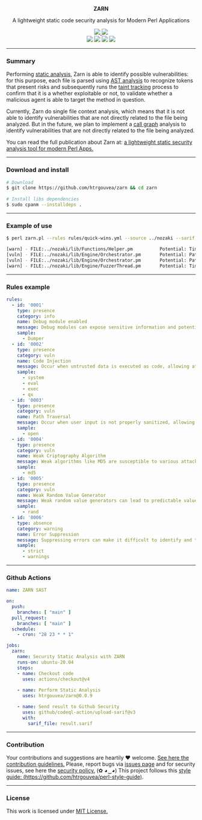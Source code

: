 <p align="center">
  <p align="center"><b>ZARN</b></p>
  <p align="center">A lightweight static code security analysis for Modern Perl Applications</p>
  <p align="center">
    <a href="/LICENSE.md">
      <img src="https://img.shields.io/badge/license-MIT-blue.svg">
    </a>
     <a href="https://github.com/htrgouvea/zarn/releases">
      <img src="https://img.shields.io/badge/version-0.1.1-blue.svg">
    </a>
    <br/>
    <img src="https://github.com/htrgouvea/zarn/actions/workflows/linter.yml/badge.svg">
    <img src="https://github.com/htrgouvea/zarn/actions/workflows/sast.yml/badge.svg">
    <img src="https://github.com/htrgouvea/zarn/actions/workflows/security-gate.yml/badge.svg">
    <img src="https://github.com/htrgouvea/zarn/actions/workflows/test-on-ubuntu.yml/badge.svg">
  </p>
</p>

---

### Summary

Performing [static analysis](https://en.wikipedia.org/wiki/Static_program_analysis), Zarn is able to identify possible vulnerabilities: for this purpose, each file is parsed using [AST analysis](https://en.wikipedia.org/wiki/Abstract_syntax_tree) to recognize tokens that present risks and subsequently runs the [taint tracking](https://en.wikipedia.org/wiki/Taint_checking) process to confirm that it is a whether exploitable or not, to validate whether a malicious agent is able to target the method in question.

Currently, Zarn do single file context analysis, which means that it is not able to identify vulnerabilities that are not directly related to the file being analyzed. But in the future, we plan to implement a [call graph](https://en.wikipedia.org/wiki/Call_graph) analysis to identify vulnerabilities that are not directly related to the file being analyzed.

You can read the full publication about Zarn at: [a lightweight static security analysis tool for modern Perl Apps.](https://heitorgouvea.me/2023/03/19/static-security-analysis-tool-perl)

---

### Download and install

```bash
# Download
$ git clone https://github.com/htrgouvea/zarn && cd zarn
    
# Install libs dependencies
$ sudo cpanm --installdeps .
```
---

### Example of use

```bash
$ perl zarn.pl --rules rules/quick-wins.yml --source ../nozaki --sarif report.sarif

[warn] - FILE:../nozaki/lib/Functions/Helper.pm          Potential: Timing Attack.
[vuln] - FILE:../nozaki/lib/Engine/Orchestrator.pm       Potential: Path Traversal.
[vuln] - FILE:../nozaki/lib/Engine/Orchestrator.pm       Potential: Path Traversal.
[warn] - FILE:../nozaki/lib/Engine/FuzzerThread.pm       Potential: Timing Attack.
```
---

### Rules example

```yaml
rules:
  - id: '0001'
    type: presence
    category: info
    name: Debug module enabled
    message: Debug modules can expose sensitive information and potentially create security vulnerabilities.
    sample:
      - Dumper
  - id: '0002'
    type: presence
    category: vuln
    name: Code Injection
    message: Occur when untrusted data is executed as code, allowing attackers to run arbitrary commands on the server.
    sample:
      - system
      - eval
      - exec
      - qx
  - id: '0003'
    type: presence
    category: vuln
    name: Path Traversal
    message: Occur when user input is not properly sanitized, allowing attackers to access files and directories outside of the intended directory structure.
    sample:
      - open
  - id: '0004'
    type: presence
    category: vuln
    name: Weak Criptography Algorithm
    message: Weak algorithms like MD5 are susceptible to various attacks and should be avoided in favor of stronger alternatives to ensure the security of sensitive data.
    sample:
      - md5
  - id: '0005'
    type: presence
    category: vuln
    name: Weak Random Value Generator
    message: Weak random value generators can lead to predictable values, which can be exploited by attackers to bypass security controls.
    sample:
      - rand
  - id: '0006'
    type: absence
    category: warning
    name: Error Suppression
    message: Suppressing errors can make it difficult to identify and troubleshoot issues, potentially leading to security vulnerabilities.
    sample:
      - strict
      - warnings
```

---

### Github Actions

```yaml
name: ZARN SAST

on:
  push:
    branches: [ "main" ]
  pull_request:
    branches: [ "main" ]
  schedule:
    - cron: "28 23 * * 1"

jobs:
  zarn:
    name: Security Static Analysis with ZARN
    runs-on: ubuntu-20.04
    steps:
    - name: Checkout code
      uses: actions/checkout@v4
      
    - name: Perform Static Analysis
      uses: htrgouvea/zarn@0.0.9

    - name: Send result to Github Security
      uses: github/codeql-action/upload-sarif@v3
      with:
        sarif_file: result.sarif
```

---

### Contribution

Your contributions and suggestions are heartily ♥ welcome. [See here the contribution guidelines.](/.github/CONTRIBUTING.md) Please, report bugs via [issues page](https://github.com/htrgouvea/zarn/issues) and for security issues, see here the [security policy.](/SECURITY.md) (✿ ◕‿◕) This project follows this [style guide: (https://github.com/htrgouvea/perl-style-guide)](https://github.com/htrgouvea/perl-style-guide).

---

### License

This work is licensed under [MIT License.](/LICENSE.md)
